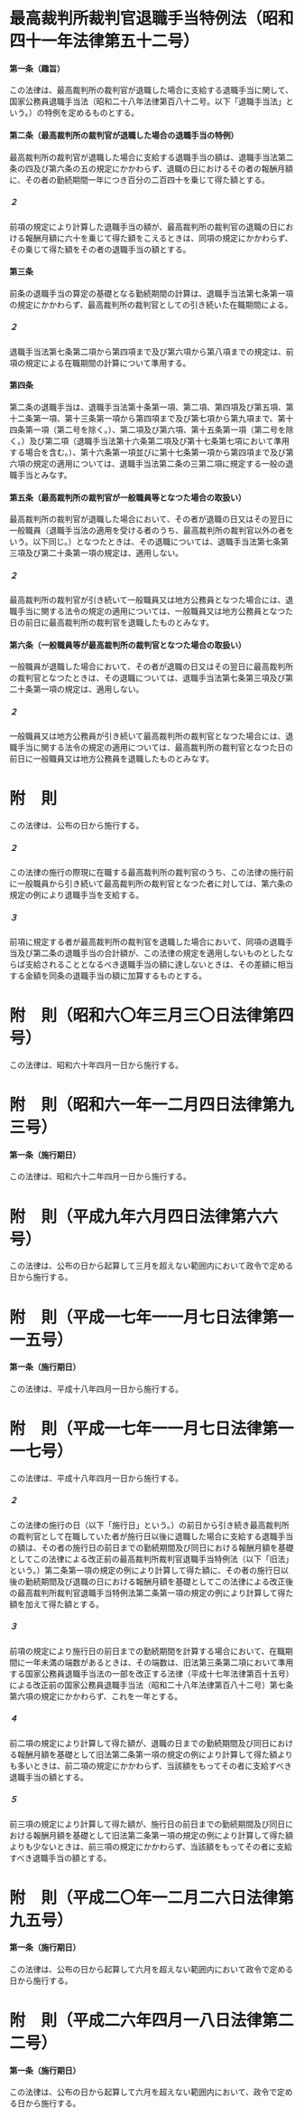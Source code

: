 # 最高裁判所裁判官退職手当特例法（昭和四十一年法律第五十二号）
#### 第一条（趣旨）
この法律は、最高裁判所の裁判官が退職した場合に支給する退職手当に関して、国家公務員退職手当法（昭和二十八年法律第百八十二号。以下「退職手当法」という。）の特例を定めるものとする。
#### 第二条（最高裁判所の裁判官が退職した場合の退職手当の特例）
最高裁判所の裁判官が退職した場合に支給する退職手当の額は、退職手当法第二条の四及び第六条の五の規定にかかわらず、退職の日におけるその者の報酬月額に、その者の勤続期間一年につき百分の二百四十を乗じて得た額とする。
##### ２
前項の規定により計算した退職手当の額が、最高裁判所の裁判官の退職の日における報酬月額に六十を乗じて得た額をこえるときは、同項の規定にかかわらず、その乗じて得た額をその者の退職手当の額とする。
#### 第三条
前条の退職手当の算定の基礎となる勤続期間の計算は、退職手当法第七条第一項の規定にかかわらず、最高裁判所の裁判官としての引き続いた在職期間による。
##### ２
退職手当法第七条第二項から第四項まで及び第六項から第八項までの規定は、前項の規定による在職期間の計算について準用する。
#### 第四条
第二条の退職手当は、退職手当法第十条第一項、第二項、第四項及び第五項、第十二条第一項、第十三条第一項から第四項まで及び第七項から第九項まで、第十四条第一項（第二号を除く。）、第二項及び第六項、第十五条第一項（第二号を除く。）及び第二項（退職手当法第十六条第二項及び第十七条第七項において準用する場合を含む。）、第十六条第一項並びに第十七条第一項から第四項まで及び第六項の規定の適用については、退職手当法第二条の三第二項に規定する一般の退職手当とみなす。
#### 第五条（最高裁判所の裁判官が一般職員等となつた場合の取扱い）
最高裁判所の裁判官が退職した場合において、その者が退職の日又はその翌日に一般職員（退職手当法の適用を受ける者のうち、最高裁判所の裁判官以外の者をいう。以下同じ。）となつたときは、その退職については、退職手当法第七条第三項及び第二十条第一項の規定は、適用しない。
##### ２
最高裁判所の裁判官が引き続いて一般職員又は地方公務員となつた場合には、退職手当に関する法令の規定の適用については、一般職員又は地方公務員となつた日の前日に最高裁判所の裁判官を退職したものとみなす。
#### 第六条（一般職員等が最高裁判所の裁判官となつた場合の取扱い）
一般職員が退職した場合において、その者が退職の日又はその翌日に最高裁判所の裁判官となつたときは、その退職については、退職手当法第七条第三項及び第二十条第一項の規定は、適用しない。
##### ２
一般職員又は地方公務員が引き続いて最高裁判所の裁判官となつた場合には、退職手当に関する法令の規定の適用については、最高裁判所の裁判官となつた日の前日に一般職員又は地方公務員を退職したものとみなす。
# 附　則
この法律は、公布の日から施行する。
##### ２
この法律の施行の際現に在職する最高裁判所の裁判官のうち、この法律の施行前に一般職員から引き続いて最高裁判所の裁判官となつた者に対しては、第六条の規定の例により退職手当を支給する。
##### ３
前項に規定する者が最高裁判所の裁判官を退職した場合において、同項の退職手当及び第二条の退職手当の合計額が、この法律の規定を適用しないものとしたならば支給されることとなるべき退職手当の額に達しないときは、その差額に相当する金額を同条の退職手当の額に加算するものとする。
# 附　則（昭和六〇年三月三〇日法律第四号）
この法律は、昭和六十年四月一日から施行する。
# 附　則（昭和六一年一二月四日法律第九三号）
#### 第一条（施行期日）
この法律は、昭和六十二年四月一日から施行する。
# 附　則（平成九年六月四日法律第六六号）
この法律は、公布の日から起算して三月を超えない範囲内において政令で定める日から施行する。
# 附　則（平成一七年一一月七日法律第一一五号）
#### 第一条（施行期日）
この法律は、平成十八年四月一日から施行する。
# 附　則（平成一七年一一月七日法律第一一七号）
この法律は、平成十八年四月一日から施行する。
##### ２
この法律の施行の日（以下「施行日」という。）の前日から引き続き最高裁判所の裁判官として在職していた者が施行日以後に退職した場合に支給する退職手当の額は、その者の施行日の前日までの勤続期間及び同日における報酬月額を基礎としてこの法律による改正前の最高裁判所裁判官退職手当特例法（以下「旧法」という。）第二条第一項の規定の例により計算して得た額に、その者の施行日以後の勤続期間及び退職の日における報酬月額を基礎としてこの法律による改正後の最高裁判所裁判官退職手当特例法第二条第一項の規定の例により計算して得た額を加えて得た額とする。
##### ３
前項の規定により施行日の前日までの勤続期間を計算する場合において、在職期間に一年未満の端数があるときは、その端数は、旧法第三条第二項において準用する国家公務員退職手当法の一部を改正する法律（平成十七年法律第百十五号）による改正前の国家公務員退職手当法（昭和二十八年法律第百八十二号）第七条第六項の規定にかかわらず、これを一年とする。
##### ４
前二項の規定により計算して得た額が、退職の日までの勤続期間及び同日における報酬月額を基礎として旧法第二条第一項の規定の例により計算して得た額よりも多いときは、前二項の規定にかかわらず、当該額をもってその者に支給すべき退職手当の額とする。
##### ５
前三項の規定により計算して得た額が、施行日の前日までの勤続期間及び同日における報酬月額を基礎として旧法第二条第一項の規定の例により計算して得た額よりも少ないときは、前三項の規定にかかわらず、当該額をもってその者に支給すべき退職手当の額とする。
# 附　則（平成二〇年一二月二六日法律第九五号）
#### 第一条（施行期日）
この法律は、公布の日から起算して六月を超えない範囲内において政令で定める日から施行する。
# 附　則（平成二六年四月一八日法律第二二号）
#### 第一条（施行期日）
この法律は、公布の日から起算して六月を超えない範囲内において、政令で定める日から施行する。

